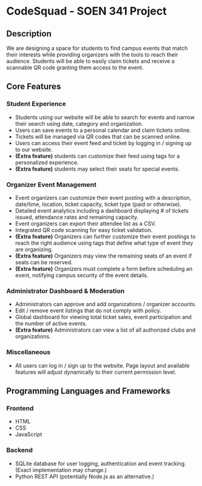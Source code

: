# CodeSquad - SOEN 341 Project
## Description
We are designing a space for students to find campus events that match their interests while providing organizers with the tools to reach their audience. Students will be able to easily claim tickets and receive a scannable QR code granting them access to the event.
## Core Features
### Student Experience
- Students using our website will be able to search for events and narrow their search using date, category and organization.
- Users can save events to a personal calendar and claim tickets online.
- Tickets will be managed via QR codes that can be scanned online.
- Users can access their event feed and ticket by logging in / signing up to our website.
- **(Extra feature)** students can customize their feed using tags for a personalized experience.
- **(Extra feature)** students may select their seats for special events.

### Organizer Event Management
- Event organizers can customize their event posting with a description, date/time, location, ticket capacity, ticket type (paid or otherwise).
- Detailed event analytics including a dashboard displaying # of tickets issued, attendance rates and remaining capacity.
- Event organizers can export their attendee list as a CSV.
- Integrated QR code scanning for easy ticket validation.
- **(Extra feature)** Organizers can further customize their event postings to reach the right audience using tags that define what type of event they are organizing.
- **(Extra feature)** Organizers may view the remaining seats of an event if seats can be reserved.
- **(Extra feature)** Organizers must complete a form before scheduling an event, notifying campus security of the event details.
### Administrator Dashboard & Moderation
- Administrators can approve and add organizations / organizer accounts.
- Edit / remove event listings that do not comply with policy.
- Global dashboard for viewing total ticket sales, event participation and the number of active events.
- **(Extra feature)** Administrators can view a list of all authorized clubs and organizations.
### Miscellaneous
- All users can log in / sign up to the website. Page layout and available features will adjust dynamically to their current permission level.
## Programming Languages and Frameworks
### Frontend
- HTML
- CSS
- JavaScript
### Backend
- SQLite database for user logging, authentication and event tracking. (Exact implementation may change.)
- Python REST API (potentially Node.js as an alternative.)
